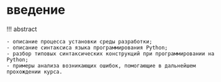 # введение

!!! abstract

    - описание процесса установки среды разработки;
    - описание синтаксиса языка программирования Python;
    - разбор типовых синтаксических конструкций при программировании на Python;
    - примеры анализа возникающих ошибок, помогающие в дальнейшем прохождении курса.
